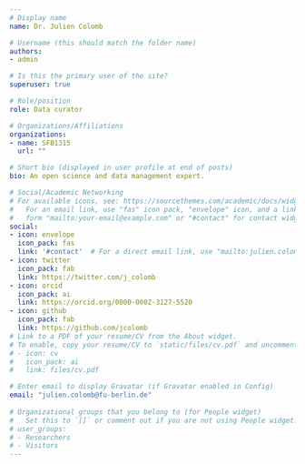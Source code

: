 ```yaml
---
# Display name
name: Dr. Julien Colomb

# Username (this should match the folder name)
authors:
- admin

# Is this the primary user of the site?
superuser: true

# Role/position
role: Data curator

# Organizations/Affiliations
organizations:
- name: SFB1315
  url: ""

# Short bio (displayed in user profile at end of posts)
bio: An open science and data management expert.

# Social/Academic Networking
# For available icons, see: https://sourcethemes.com/academic/docs/widgets/#icons
#   For an email link, use "fas" icon pack, "envelope" icon, and a link in the
#   form "mailto:your-email@example.com" or "#contact" for contact widget.
social:
- icon: envelope
  icon_pack: fas
  link: '#contact'  # For a direct email link, use "mailto:julien.colomb@fu-berlin.de".
- icon: twitter
  icon_pack: fab
  link: https://twitter.com/j_colomb
- icon: orcid
  icon_pack: ai
  link: https://orcid.org/0000-0002-3127-5520
- icon: github
  icon_pack: fab
  link: https://github.com/jcolomb
# Link to a PDF of your resume/CV from the About widget.
# To enable, copy your resume/CV to `static/files/cv.pdf` and uncomment the lines below.  
# - icon: cv
#   icon_pack: ai
#   link: files/cv.pdf

# Enter email to display Gravatar (if Gravatar enabled in Config)
email: "julien.colomb@fu-berlin.de"
  
# Organizational groups that you belong to (for People widget)
#   Set this to `[]` or comment out if you are not using People widget.  
# user_groups:
# - Researchers
# - Visitors
---
```


